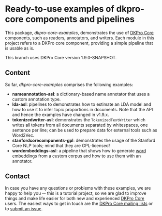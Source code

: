 # Ready-to-use examples of dkpro-core components and pipelines

This package, *dkpro-core-examples*, demonstrates the use of [DKPro Core](http://dkpro.github.io/) components, such as readers, annotators, and writers.
Each module in this project refers to a DKPro core component, providing a simple pipeline that is
usable as is.

This branch uses DKPro Core version 1.9.0-SNAPSHOT.

## Content 

So far, *dkpro-core-examples* comprises the following examples:

* **nameannotation-asl**: a dictionary-based name annotator that uses a custom annotation type. 
* **lda-asl**: pipelines to demonstrates how to estimate an LDA model and how to use it to infer topic proportions
in documents. Note that the API and hence the examples have changed in v1.9.x.
* **tokenizedwriter-asl**: demonstrates the `TokenizedTextWriter` which writes all tokens from all documents separated
by whitespaces, one sentence per line; can be used to prepare data for external tools such as Word2Vec. 
* **stanfordcorecomponents-gpl**: demonstrates the usage of the Stanford Core NLP tools; mind that they are
 GPL-licensed!
* **wordembeddings-asl**: a pipeline that shows how to generate [word embeddings](https://en.wikipedia.org/wiki/Word_embedding) from a custom corpus and how to use them with an annotator.

## Contact

In case you have any questions or problems with these examples, we are happy to help you -- this is a tutorial project, so we are glad to improve things and make life easier for both new and experienced [DKPro Core](http://dkpro.github.io/) users.
The easiest ways to get in touch are the [DKPro Core mailing lists](https://dkpro.github.io/dkpro-core/pages/mailinglists/) or to [submit an issue](https://github.com/dkpro/dkpro-core-examples/issues).
